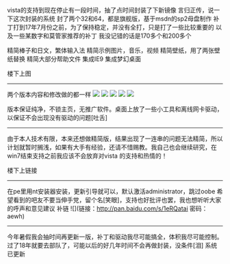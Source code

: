 vista的支持到现在停止有一段时间，抽了点时间封装了下新镜像
言归正传，说一下这次封装的系统
封了两个32和64，都是旗舰版，基于msdn的sp2母盘制作
补丁打到17年7月份之前，为了保持稳定，并没有全打，只是打了一些比较重要的
以及一些某数字和莫管家推荐的补丁
我没记错的话是170多个和200多个

精简棒子和日文，繁体输入法
精简示例图片，音乐，视频
精简壁纸，用了两张壁纸替换
精简大部分帮助文件
集成IE9
集成梦幻桌面

楼下上图
***
两个版本内容和修改做的都一样
![](https://wvbarchive.s3-ap-northeast-1.amazonaws.com/5261165175/4903f7539822720e54b3e01a71cb0a46f01fabc2.jpg)
![](https://wvbarchive.s3-ap-northeast-1.amazonaws.com/5261165175/38049037afc37931180484c9e1c4b74541a911d2.jpg)
![](https://wvbarchive.s3-ap-northeast-1.amazonaws.com/5261165175/6e87ecd5b31c87018de1b0062d7f9e2f0508fff4.jpg)
![](https://wvbarchive.s3-ap-northeast-1.amazonaws.com/5261165175/c6ec517bdab44aed060dbc04b91c8701a38bfb80.jpg)
![](https://wvbarchive.s3-ap-northeast-1.amazonaws.com/5261165175/191a5a6c55fbb2fb0c565af2454a20a44423dcc2.jpg)

版本保证纯净，不锁主页，无推广软件。桌面上放了一些小工具和离线网卡驱动，以保证不会出现没有驱动的问题[吐舌]
***
由于本人技术有限，本来还想做精简版，结果出现了一连串的问题无法精简，所以计划就暂时搁浅，如果有大手有经验，还请不惜赐教。我自己也会继续研究，在win7结束支持之前我应该不会放弃对vista 的支持和热情的！

楼下上链接
***
在pe里用nt安装器安装，更新引导就可以，默认激活administrator，跳过oobe
希望看到的吧友不要当伸手党，留个名[笑眼]，支持也好批评也罢，我也想听听大家的呼声和意见建议
补链
![](链接：http://pan.baidu.com/s/1eRQatai 密码：aewh)
***
今年暑假我会抽时间再更新一版，补丁和驱动我尽可能搞全，体积我尽可能控制。过了18年就要去部队了，可能以后的好几年时间不会再做封装，没条件[泪]
系统已更新
